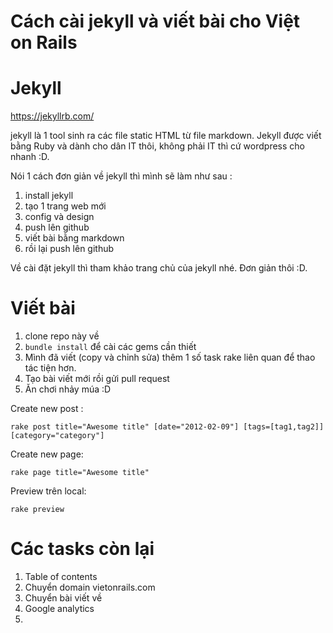 Cách cài jekyll và viết bài cho Việt on Rails
===

# Jekyll
https://jekyllrb.com/

jekyll là 1 tool sinh ra các file static HTML từ file markdown. Jekyll được viết bằng Ruby và dành cho dân IT thôi, không phải IT thì cứ wordpress cho nhanh :D. 

Nói 1 cách đơn giản về jekyll thì mình sẽ làm như sau : 
1. install jekyll 
2. tạo 1 trang web mới
3. config và design
4. push lên github
5. viết bài bằng markdown
6. rồi lại push lên github

Về cài đặt jekyll thì tham khảo trang chủ của jekyll nhé. Đơn giản thôi :D.

# Viết bài

1. clone repo này về
2. `bundle install` để cài các gems cần thiết 
3. Mình đã viết (copy và chỉnh sửa)  thêm 1 số task rake liên quan để thao tác tiện hơn. 
4. Tạo bài viết mới rồi gửi pull request
5. Ăn chơi nhảy múa :D 

Create new post :

```
rake post title="Awesome title" [date="2012-02-09"] [tags=[tag1,tag2]] [category="category"]
```

Create new page:

```
rake page title="Awesome title"
```

Preview trên local:

```
rake preview
```

# Các tasks còn lại
1. Table of contents
2. Chuyển domain vietonrails.com
3. Chuyển bài viết về 
4. Google analytics
5. 

